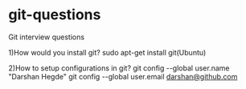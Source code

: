 # git-questions
Git interview questions

1)How would you install git?
sudo apt-get install git(Ubuntu)

2)How to setup configurations in git?
git config --global user.name "Darshan Hegde"
git config --global user.email darshan@github.com

